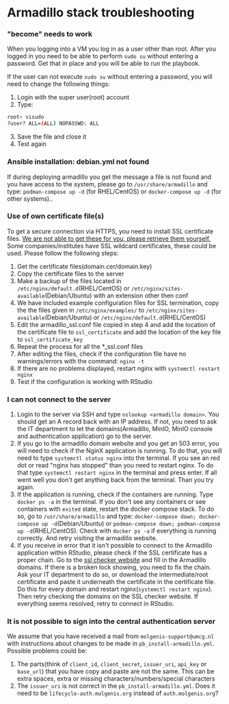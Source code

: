 # Armadillo stack troubleshooting

### "become" needs to work
When you logging into a VM you log in as a user other than root. After you logged in you need to be able to perform `sudo su` without entering a password. Get that in place and you will be able to run the playbook.

If the user can not execute `sudo su` without entering a password, you will need to change the following things:
1. Login with the super user(root) account
2. Type:
```bash
root> visudo
?user? ALL=(ALL) NOPASSWD: ALL
```
3. Save the file and close it
4. Test again

### Ansible installation: debian.yml not found
If during deploying armadillo you get the message a file is not found and you have access to the system, please go to `/usr/share/armadillo` and type: `podman-compose up -d` (for RHEL/CentOS) or `docker-compose up -d` (for other systems)..

### Use of own certificate file(s)
To get a secure connection via HTTPS, you need to install SSL certificate files. <ins>We are not able to get these for you, please retrieve them yourself.</ins> Some companies/institutes have SSL wildcard certificates, these could be used. Please follow the following steps:
1. Get the certificate files(domain.cer/domain.key)
2. Copy the certificate files to the server
3. Make a backup of the files located in `/etc/nginx/default.d`(RHEL/CentOS) or `/etc/nginx/sites-available`(Debian/Ubuntu) with an extension other then conf
4. We have included example configuration files for SSL termination, copy the the files given in `/etc/nginx/examples/` to `/etc/nginx/sites-available`(Debian/Ubuntu) or `/etc/nginx/default.d`(RHEL/CentOS)
5. Edit the armadillo_ssl.conf file copied in step 4 and add the location of the certificate file to `ssl_certificate` and add the location of the key file to `ssl_certificate_key`
6. Repeat the process for all the *_ssl.conf files
7. After editing the files, check if the configuration file have no warnings/errors with the command: `nginx -t`
8. If there are no problems displayed, restart nginx with `systemctl restart nginx`
9. Test if the configuration is working with RStudio

### I can not connect to the server
1. Login to the server via SSH and type `nslookup <armadillo domain>`. You should get an A record back with an IP address. If not, you need to ask the IT department to let the domains(Armadillo, MinIO, MinIO console and authentication application) go to the server.
2. If you go to the armadillo domain website and you get an 503 error, you will need to check if the NginX application is running. To do that, you will need to type `systemctl status nginx` into the terminal. If you see an red dot or read "nginx has stopped" than you need to restart nginx. To do that type `systemctl restart nginx` in the terminal and press enter. If all went well you don't get anything back from the terminal. Than you try again.
3. If the application is running, check if the containers are running. Type `docker ps -a` in the terminal. If you don't see any containers or see containers with `exited` state, restart the docker compose stack. To do so, go to `/usr/share/armadillo` and type: `docker-compose down; docker-compose up -d`(Debian/Ubuntu) or `podman-compose down; podman-compose up -d`(RHEL/CentOS). Check with `docker ps -a` if everything is running correctly. And retry visiting the armadillo website.
4. If you receive in error that it isn't possible to connect to the Armadillo application within RStudio, please check if the SSL certificate has a proper chain. Go to the [ssl checker website](https://www.sslshopper.com/ssl-checker.html) and fill in the Armadillo domains. If there is a broken lock showing, you need to fix the chain. Ask your IT department to do so, or download the intermediate/root certificate and paste it underneath the certificate in the certificate file. Do this for every domain and restart nginx(`systemctl restart nginx`). Then retry checking the domains on the SSL checker website. If everything seems resolved, retry to connect in RStudio.

### It is not possible to sign into the central authentication server
We assume that you have received a mail from `molgenis-support@umcg.nl` with instructions about changes to be made in `pb_install-armadillo.yml`. Possible problems could be:
1. The parts(think of `client_id`, `client_secret`, `issuer_uri`, `api_key` or `base_url`) that you have copy and paste are not the same. This can be extra spaces, extra or missing characters/numbers/special characters
2. The `issuer_uri` is not correct in the `pb_install-armadillo.yml`. Does it need to be `lifecycle-auth.molgenis.org` instead of `auth.molgenis.org`?

